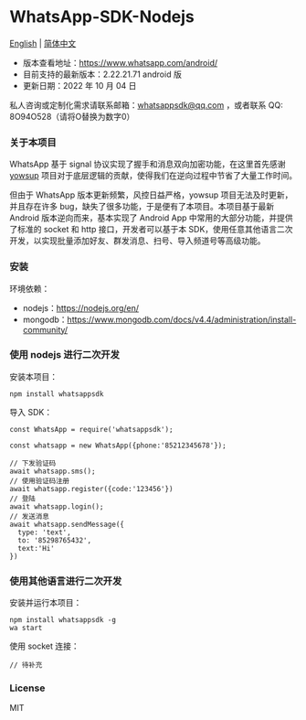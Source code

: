 # WhatsApp-SDK-Nodejs

[English](./README_EN.md) | [简体中文](./README.md)

* 版本查看地址：https://www.whatsapp.com/android/
* 目前支持的最新版本：2.22.21.71 android 版
* 更新日期：2022 年 10 月 04 日

私人咨询或定制化需求请联系邮箱：whatsappsdk@qq.com ，或者联系 QQ: 8O94O528（请将O替换为数字0）

### 关于本项目

WhatsApp 基于 signal 协议实现了握手和消息双向加密功能，在这里首先感谢 [yowsup](https://github.com/tgalal/yowsup) 项目对于底层逻辑的贡献，使得我们在逆向过程中节省了大量工作时间。

但由于 WhatsApp 版本更新频繁，风控日益严格，yowsup 项目无法及时更新，并且存在许多 bug，缺失了很多功能，于是便有了本项目。本项目基于最新 Android 版本逆向而来，基本实现了 Android App 中常用的大部分功能，并提供了标准的 socket 和 http 接口，开发者可以基于本 SDK，使用任意其他语言二次开发，以实现批量添加好友、群发消息、扫号、导入频道号等高级功能。

### 安装

环境依赖：

- nodejs：https://nodejs.org/en/
- mongodb：https://www.mongodb.com/docs/v4.4/administration/install-community/

### 使用 nodejs 进行二次开发

安装本项目：

```
npm install whatsappsdk
```

导入 SDK：

```
const WhatsApp = require('whatsappsdk');

const whatsapp = new WhatsApp({phone:'85212345678'});

// 下发验证码
await whatsapp.sms();
// 使用验证码注册
await whatsapp.register({code:'123456'})
// 登陆
await whatsapp.login();
// 发送消息
await whatsapp.sendMessage({
  type: 'text',
  to: '85298765432',
  text:'Hi'
})

```

### 使用其他语言进行二次开发

安装并运行本项目：

```
npm install whatsappsdk -g
wa start
```

使用 socket 连接：

```
// 待补充
```

### License

MIT
